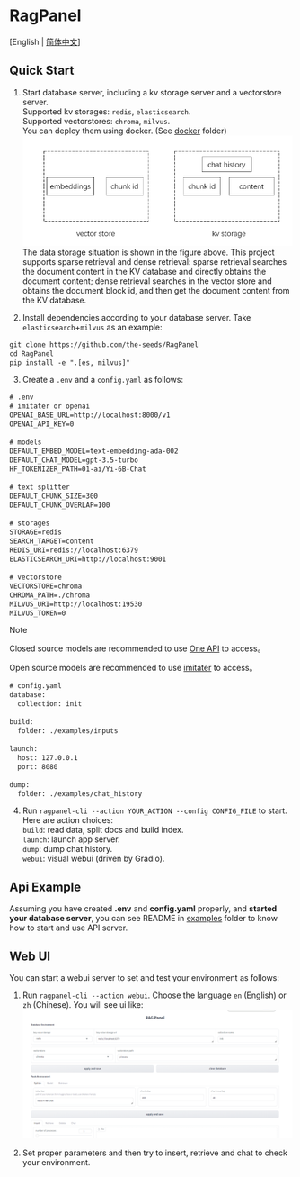 # RagPanel
[English | [简体中文](README_zh.md)]
## Quick Start
1. Start database server, including a kv storage server and a vectorstore server.  
Supported kv storages: `redis`,  `elasticsearch`.  
Supported vectorstores: `chroma`, `milvus`.  
You can deploy them using docker. (See [docker](docker/) folder)
![database](assets/database.png)
The data storage situation is shown in the figure above. This project supports sparse retrieval and dense retrieval: sparse retrieval searches the document content in the KV database and directly obtains the document content; dense retrieval searches in the vector store and obtains the document block id, and then get the document content from the KV database.

2. Install dependencies according to your database server. Take `elasticsearch`+`milvus` as an example:
```
git clone https://github.com/the-seeds/RagPanel
cd RagPanel
pip install -e ".[es, milvus]"
```

3. Create a `.env` and a `config.yaml` as follows:
```
# .env
# imitater or openai
OPENAI_BASE_URL=http://localhost:8000/v1
OPENAI_API_KEY=0

# models
DEFAULT_EMBED_MODEL=text-embedding-ada-002
DEFAULT_CHAT_MODEL=gpt-3.5-turbo
HF_TOKENIZER_PATH=01-ai/Yi-6B-Chat

# text splitter
DEFAULT_CHUNK_SIZE=300
DEFAULT_CHUNK_OVERLAP=100

# storages
STORAGE=redis
SEARCH_TARGET=content
REDIS_URI=redis://localhost:6379
ELASTICSEARCH_URI=http://localhost:9001

# vectorstore
VECTORSTORE=chroma
CHROMA_PATH=./chroma
MILVUS_URI=http://localhost:19530
MILVUS_TOKEN=0
```

> [!NOTE]
> Closed source models are recommended to use [One API](https://github.com/songquanpeng/one-api) to access。
> 
> Open source models are recommended to use [imitater](https://github.com/the-seeds/imitater) to access。

```
# config.yaml
database:
  collection: init

build:
  folder: ./examples/inputs

launch:
  host: 127.0.0.1
  port: 8080

dump:
  folder: ./examples/chat_history
```

4. Run `ragpanel-cli --action YOUR_ACTION --config CONFIG_FILE` to start.  
Here are action choices:  
`build`: read data, split docs and build index.  
`launch`: launch app server.  
`dump`: dump chat history.  
`webui`: visual webui (driven by Gradio).

## Api Example
Assuming you have created **.env** and **config.yaml** properly, and **started your database server**, you can see README in [examples](examples) folder to know how to start and use API server.
   
## Web UI
You can start a webui server to set and test your environment as follows:
1. Run `ragpanel-cli --action webui`. Choose the language `en` (English) or `zh` (Chinese). You will see ui like:
![Web UI](assets/webui.png)

2. Set proper parameters and then try to insert, retrieve and chat to check your environment.
